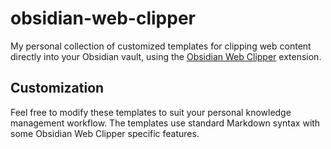 # obsidian-web-clipper

My personal collection of customized templates for clipping web content directly into your Obsidian vault, using the [Obsidian Web Clipper](https://obsidian.md/clipper) extension. 

## Customization
Feel free to modify these templates to suit your personal knowledge management workflow. The templates use standard Markdown syntax with some Obsidian Web Clipper specific features.

